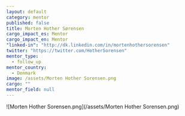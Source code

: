 ```yaml
---
layout: default
category: mentor
published: false
title: Morten Hother Sørensen
cargo_impact_es: Mentor
cargo_impact_en: Mentor
"linked-in": "http://dk.linkedin.com/in/mortenhothersorensen"
twitter: "https://twitter.com/HotherSorensen"
mentor_type: 
  - follow_up
mentor_country: 
  - Denmark
image: /assets/Morten Hother Sorensen.png
cargo: ""
mentor_field: null
---
```



![Morten Hother Sorensen.png](/assets/Morten Hother Sorensen.png)
